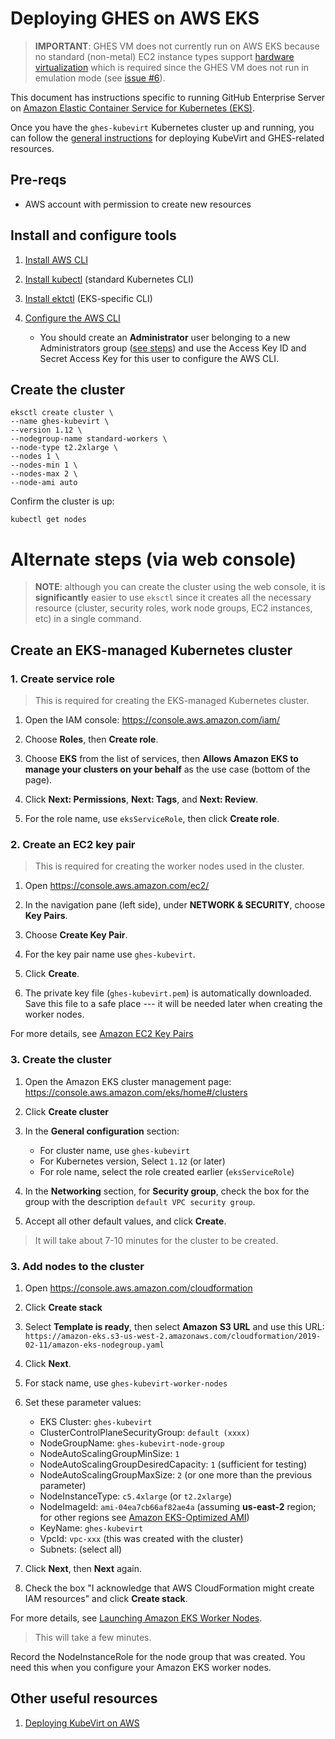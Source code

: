 # Deploying GHES on AWS EKS

> **IMPORTANT**: GHES VM does not currently run on AWS EKS because no standard (non-metal) EC2 instance types support [hardware virtualization](https://access.redhat.com/documentation/en-us/red_hat_enterprise_linux/7/html/virtualization_deployment_and_administration_guide/sect-system_requirements-kvm_requirements) which is required since the GHES VM does not run in emulation mode (see [issue #6](https://github.com/willsmythe/ghes-kubevirt/issues/6)).

This document has instructions specific to running GitHub Enterprise Server on [Amazon Elastic Container Service for Kubernetes (EKS)](https://aws.amazon.com/eks/).

Once you have the `ghes-kubevirt` Kubernetes cluster up and running, you can follow the [general instructions](../README.md) for deploying KubeVirt and GHES-related resources.

## Pre-reqs

* AWS account with permission to create new resources

## Install and configure tools

1. [Install AWS CLI](https://docs.aws.amazon.com/cli/latest/userguide/installing.html)

2. [Install kubectl](https://docs.aws.amazon.com/eks/latest/userguide/install-kubectl.html) (standard Kubernetes CLI)

3. [Install ektctl](https://eksctl.io/) (EKS-specific CLI)

4. [Configure the AWS CLI](https://docs.aws.amazon.com/cli/latest/userguide/cli-chap-configure.html#cli-quick-configuration)
   * You should create an **Administrator** user belonging to a new Administrators group ([see steps](https://docs.aws.amazon.com/IAM/latest/UserGuide/getting-started_create-admin-group.html)) and use the Access Key ID and Secret Access Key for this user to configure the AWS CLI.

## Create the cluster

```
eksctl create cluster \
--name ghes-kubevirt \
--version 1.12 \
--nodegroup-name standard-workers \
--node-type t2.2xlarge \
--nodes 1 \
--nodes-min 1 \
--nodes-max 2 \
--node-ami auto
```

Confirm the cluster is up:

```
kubectl get nodes
```


# Alternate steps (via web console)

> **NOTE**: although you can create the cluster using the web console, it is **significantly** easier to use `eksctl` since it creates all the necessary resource (cluster, security roles, work node groups, EC2 instances, etc) in a single command.

## Create an EKS-managed Kubernetes cluster

### 1. Create service role

> This is required for creating the EKS-managed Kubernetes cluster.

1. Open the IAM console: https://console.aws.amazon.com/iam/

2. Choose **Roles**, then **Create role**.

3. Choose **EKS** from the list of services, then **Allows Amazon EKS to manage your clusters on your behalf** as the use case (bottom of the page).

4. Click **Next: Permissions**, **Next: Tags**, and **Next: Review**.

4. For the role name, use `eksServiceRole`, then click **Create role**.

### 2. Create an EC2 key pair

> This is required for creating the worker nodes used in the cluster.

1. Open https://console.aws.amazon.com/ec2/

2. In the navigation pane (left side), under **NETWORK & SECURITY**, choose **Key Pairs**.

3. Choose **Create Key Pair**.

4. For the key pair name use `ghes-kubevirt`.

5. Click **Create**.

6. The private key file (`ghes-kubevirt.pem`) is automatically downloaded. Save this file to a safe place --- it will be needed later when creating the worker nodes.

For more details, see [Amazon EC2 Key Pairs](https://docs.aws.amazon.com/AWSEC2/latest/UserGuide/ec2-key-pairs.html#having-ec2-create-your-key-pair)

### 3. Create the cluster

1. Open the Amazon EKS cluster management page: https://console.aws.amazon.com/eks/home#/clusters

2. Click **Create cluster**

3. In the **General configuration** section:
   * For cluster name, use `ghes-kubevirt`
   * For Kubernetes version, Select `1.12` (or later)
   * For role name, select the role created earlier (`eksServiceRole`)

4. In the **Networking** section, for **Security group**, check the box for the group with the description `default VPC security group`.

5. Accept all other default values, and click **Create**.

> It will take about 7-10 minutes for the cluster to be created.

### 3. Add nodes to the cluster

1. Open https://console.aws.amazon.com/cloudformation

2. Click **Create stack**

3. Select **Template is ready**, then select **Amazon S3 URL** and use this URL: `https://amazon-eks.s3-us-west-2.amazonaws.com/cloudformation/2019-02-11/amazon-eks-nodegroup.yaml`

4. Click **Next**.

5. For stack name, use `ghes-kubevirt-worker-nodes`

6. Set these parameter values:
   * EKS Cluster: `ghes-kubevirt`
   * ClusterControlPlaneSecurityGroup: `default (xxxx)`
   * NodeGroupName: `ghes-kubevirt-node-group`
   * NodeAutoScalingGroupMinSize: `1`
   * NodeAutoScalingGroupDesiredCapacity: `1` (sufficient for testing)
   * NodeAutoScalingGroupMaxSize: `2` (or one more than the previous parameter)
   * NodeInstanceType: `c5.4xlarge` (or `t2.2xlarge`)
   * NodeImageId: `ami-04ea7cb66af82ae4a` (assuming **us-east-2** region; for other regions see [Amazon EKS-Optimized AMI](https://docs.aws.amazon.com/eks/latest/userguide/eks-optimized-ami.html))
   * KeyName: `ghes-kubevirt`
   * VpcId: `vpc-xxx` (this was created with the cluster)
   * Subnets: (select all)

7. Click **Next**, then **Next** again.

8. Check the box "I acknowledge that AWS CloudFormation might create IAM resources" and click **Create stack**.

For more details, see [Launching Amazon EKS Worker Nodes](https://docs.aws.amazon.com/eks/latest/userguide/launch-workers.html).

> This will take a few minutes.

Record the NodeInstanceRole for the node group that was created. You need this when you configure your Amazon EKS worker nodes.


## Other useful resources

1. [Deploying KubeVirt on AWS](https://kubevirt.io/pages/ec2)


